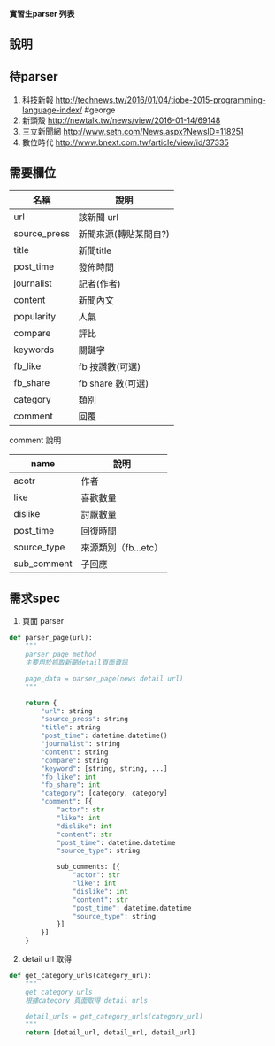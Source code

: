 #### 實習生parser 列表

說明
---

待parser
---

1. 科技新報        http://technews.tw/2016/01/04/tiobe-2015-programming-language-index/  #george
2. 新頭殼      http://newtalk.tw/news/view/2016-01-14/69148
3. 三立新聞網      http://www.setn.com/News.aspx?NewsID=118251
4. 數位時代        http://www.bnext.com.tw/article/view/id/37335

需要欄位
---

名稱| 說明
---|---
url| 該新聞 url
source_press| 新聞來源(轉貼某間自?)
title| 新聞title
post_time| 發佈時間
journalist| 記者(作者)
content| 新聞內文
popularity| 人氣
compare| 評比
keywords| 關鍵字
fb_like| fb 按讚數(可選)
fb_share| fb share 數(可選)
category| 類別
comment| 回覆


comment 說明

name| 說明
---|---
acotr| 作者
like| 喜歡數量
dislike| 討厭數量
post_time| 回復時間
source_type| 來源類別（fb...etc）
sub_comment| 子回應



需求spec
---
1. 頁面 parser
```python
def parser_page(url):
    """
    parser page method 
    主要用於抓取新聞detail頁面資訊

    page_data = parser_page(news detail url)
    """

    return {
        "url": string
        "source_press": string
        "title": string
        "post_time": datetime.datetime()
        "journalist": string
        "content": string
        "compare": string
        "keyword": [string, string, ...]
        "fb_like": int
        "fb_share": int
        "category": [category, category]
        "comment": [{
            "actor": str
            "like": int
            "dislike": int
            "content": str
            "post_time": datetime.datetime
            "source_type": string 

            sub_comments: [{
                "actor": str
                "like": int
                "dislike": int
                "content": str
                "post_time": datetime.datetime
                "source_type": string 
            }]
        }]
    }
```

2. detail url 取得
```python
def get_category_urls(category_url):
    """ 
    get_category_urls
    根據category 頁面取得 detail urls 

    detail_urls = get_category_urls(category_url)
    """
    return [detail_url, detail_url, detail_url]

```


